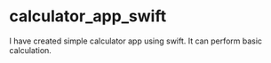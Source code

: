 # calculator_app_swift
 I have created simple calculator app using swift. It can perform basic calculation. 
